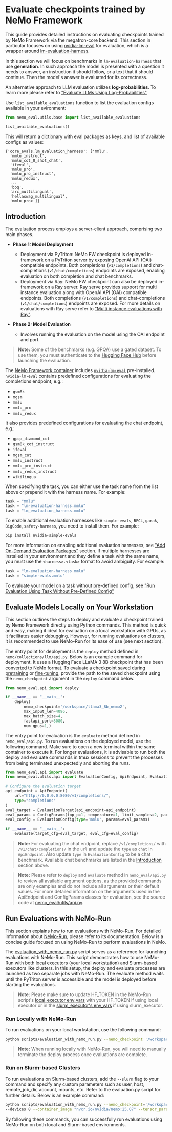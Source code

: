 # Evaluate checkpoints trained by NeMo Framework

This guide provides detailed instructions on evaluating checkpoints trained by NeMo Framework via the megatron-core backend. This section in particular focuses on using [nvidia-lm-eval](https://pypi.org/project/nvidia-lm-eval/) for evaluation, which is a wrapper around [
lm-evaluation-harness](https://github.com/EleutherAI/lm-evaluation-harness/tree/main).

In this section we will focus on benchmarks in `lm-evaluation-harness` that use **generation**.
In such approach the model is presented with a question it needs to answer, an instruction it should follow, or a text that it should continue.
Then the model's answer is evaluated for its correctness.

An alternative approach to LLM evaluation utilizes **log-probabilities**.
To learn more please refer to ["Evaluate LLMs Using Log-Probabilities"](logprobs.md)

Use `list_available_evaluations` function to list the evaluation configs available in your evironment:

```python
from nemo_eval.utils.base import list_available_evaluations

list_available_evaluations()
```

This will return a dictionary with eval packages as keys, and list of available configs as values:

```
{'core_evals.lm_evaluation_harness': ['mmlu',
  'mmlu_instruct',
  'mmlu_cot_0_shot_chat',
  'ifeval',
  'mmlu_pro',
  'mmlu_pro_instruct',
  'mmlu_redux',
  ...
  'bbq',
  'arc_multilingual',
  'hellaswag_multilingual',
  'mmlu_prox']}
```

## Introduction

The evaluation process employs a server-client approach, comprising two main phases. 
- **Phase 1: Model Deployment**
    - Deployment via PyTriton: NeMo FW checkpoint is deployed in-framework on a PyTriton server by exposing OpenAI API (OAI) compatible endpoints. Both completions (`v1/completions`) and chat-completions (`v1/chat/completions`) endpoints are exposed, enabling evaluation on both completion and chat benchmarks.
    - Deployment via Ray: NeMo FW checkpoint can also be deployed in-framework on a Ray server. Ray serve provides support for multi instance evaluation along with OpenAI API (OAI) compatible endpoints. Both completions (`v1/completions`) and chat-completions (`v1/chat/completions`) endpoints are exposed. For more details on evaluations with Ray serve refer
    to ["Multi instance evaluations with Ray"](evaluation-with-ray.md).

- **Phase 2: Model Evaluation**
    - Involves running the evaluation on the model using the OAI endpoint and port.

> **Note:** Some of the benchmarks (e.g. GPQA) use a gated dataset. To use them, you must authenticate to the [Hugging Face Hub](https://huggingface.co/docs/huggingface_hub/quick-start#authentication) before launching the evaluation.

The [NeMo Framework container](https://catalog.ngc.nvidia.com/orgs/nvidia/containers/nemo) includes [`nvidia-lm-eval`](https://pypi.org/project/nvidia-lm-eval/) pre-installed. `nvidia-lm-eval` contains predefined configurations for evaluating the completions endpoint, e.g.:

- `gsm8k`
- `mgsm`
- `mmlu`
- `mmlu_pro`
- `mmlu_redux`

It also provides predefined configurations for evaluating the chat endpoint, e.g.:

- `gpqa_diamond_cot`
- `gsm8k_cot_instruct`
- `ifeval`
- `mgsm_cot`
- `mmlu_instruct`
- `mmlu_pro_instruct`
- `mmlu_redux_instruct`
- `wikilingua`


When specifying the task, you can either use the task name from the list above or prepend it with the harness name. For example:

```python
task = "mmlu"
task = "lm-evaluation-harness.mmlu"
task = "lm_evaluation_harness.mmlu"
```

To enable additional evaluation harnesses like  `simple-evals`, `BFCL`, `garak`, `BigCode`, `safety-harness`, you need to install them. For example:

```bash
pip install nvidia-simple-evals
```

For more information on enabling additional evaluation harnesses, see ["Add On-Demand Evaluation Packages"](optional-eval-package.md) section.
If multiple harnesses are installed in your environment and they define a task with the same name, you must use the `<harness>.<task>` format to avoid ambiguity. For example:

```python
task = "lm-evaluation-harness.mmlu"
task = "simple-evals.mmlu"
```

To evaluate your model on a task without pre-defined config, see ["Run Evaluation Using Task Without Pre-Defined Config"](custom-task.md)

## Evaluate Models Locally on Your Workstation

This section outlines the steps to deploy and evaluate a checkpoint trained by Nemo Framework directly using Python commands. This method is quick and easy, making it ideal for evaluation on a local workstation with GPUs, as it facilitates easier debugging. However, for running evaluations on clusters, it is recommended to use NeMo-Run for its ease of use (see next section).

The entry point for deployment is the `deploy` method defined in `nemo/collections/llm/api.py`. Below is an example command for deployment. It uses a Hugging Face LLaMA 3 8B checkpoint that has been converted to NeMo format. To evaluate a checkpoint saved during [pretraining](https://docs.nvidia.com/nemo-framework/user-guide/latest/nemo-2.0/quickstart.html#pretraining) or [fine-tuning](https://docs.nvidia.com/nemo-framework/user-guide/latest/nemo-2.0/quickstart.html#fine-tuning), provide the path to the saved checkpoint using the `nemo_checkpoint` argument in the `deploy` command below.

```python
from nemo_eval.api import deploy

if __name__ == "__main__":
    deploy(
        nemo_checkpoint='/workspace/llama3_8b_nemo2',
        max_input_len=4096,
        max_batch_size=4,
        fastapi_port=8080,
        num_gpus=1,)
```

The entry point for evaluation is the `evaluate` method defined in `nemo_eval/api.py`. To run evaluations on the deployed model, use the following command. Make sure to open a new terminal within the same container to execute it. For longer evaluations, it is advisable to run both the deploy and evaluate commands in tmux sessions to prevent the processes from being terminated unexpectedly and aborting the runs.

```python
from nemo_eval.api import evaluate
from nemo_eval.utils.api import EvaluationConfig, ApiEndpoint, EvaluationTarget, ConfigParams

# Configure the evaluation target
api_endpoint = ApiEndpoint(
    url="http://0.0.0.0:8080/v1/completions/",
    type="completions"
)
eval_target = EvaluationTarget(api_endpoint=api_endpoint)
eval_params = ConfigParams(top_p=1, temperature=1, limit_samples=2, parallelism=1)
eval_config = EvaluationConfig(type='mmlu', params=eval_params)

if __name__ == "__main__":
    evaluate(target_cfg=eval_target, eval_cfg=eval_config)
```

> **Note:** For evaluating the chat endpoint, replace `/v1/completions/` with `/v1/chat/completions/` in the `url` and update the `type` as `chat` in `ApiEndpoint`. Also update `type` in `EvaluationConfig` to be a chat benchmark. Available chat benchmarks are listed in the [Introduction](#introduction) section above.

> **Note:** Please refer to `deploy` and `evaluate` method in `nemo_eval/api.py` to review all available argument options, as the provided commands are only examples and do not include all arguments or their default values. For more detailed information on the arguments used in the ApiEndpoint and ConfigParams classes for evaluation, see the source code at [nemo_eval/utils/api.py](https://github.com/NVIDIA-NeMo/Eval/blob/main/src/nemo_eval/utils/api.py).

## Run Evaluations with NeMo-Run

This section explains how to run evaluations with NeMo-Run. For detailed information about [NeMo-Run](https://github.com/NVIDIA/NeMo-Run), please refer to its documentation. Below is a concise guide focused on using NeMo-Run to perform evaluations in NeMo.

The [evaluation_with_nemo_run.py](https://github.com/NVIDIA-NeMo/Eval/blob/main/scripts/evaluation_with_nemo_run.py) script serves as a reference for launching evaluations with NeMo-Run. This script demonstrates how to use NeMo-Run with both local executors (your local workstation) and Slurm-based executors like clusters. In this setup, the deploy and evaluate processes are launched as two separate jobs with NeMo-Run. The evaluate method waits until the PyTriton server is accessible and the model is deployed before starting the evaluations.

> **Note:** Please make sure to update HF_TOKEN in the NeMo-Run script's [local_executor env_vars](https://github.com/NVIDIA-NeMo/Eval/blob/main/scripts/evaluation_with_nemo_run.py#L197) with your HF_TOKEN if using local executor or in the [slurm_executor's env_vars](https://github.com/NVIDIA-NeMo/Eval/blob/main/scripts/evaluation_with_nemo_run.py#L164) if using slurm_executor.

### Run Locally with NeMo-Run

To run evaluations on your local workstation, use the following command:

```bash
python scripts/evaluation_with_nemo_run.py --nemo_checkpoint '/workspace/llama3_8b_nemo2/' --eval_task 'gsm8k' --devices 2
```

> **Note:** When running locally with NeMo-Run, you will need to manually terminate the deploy process once evaluations are complete.

### Run on Slurm-based Clusters

To run evaluations on Slurm-based clusters, add the `--slurm` flag to your command and specify any custom parameters such as user, host, remote_job_dir, account, mounts, etc. Refer to the evaluation.py script for further details. Below is an example command:

```bash
python scripts/evaluation_with_nemo_run.py --nemo_checkpoint='/workspace/llama3_8b_nemo2' --slurm --nodes 1
--devices 8 --container_image "nvcr.io/nvidia/nemo:25.07" --tensor_parallelism_size 8
```
By following these commands, you can successfully run evaluations using NeMo-Run on both local and Slurm-based environments.
